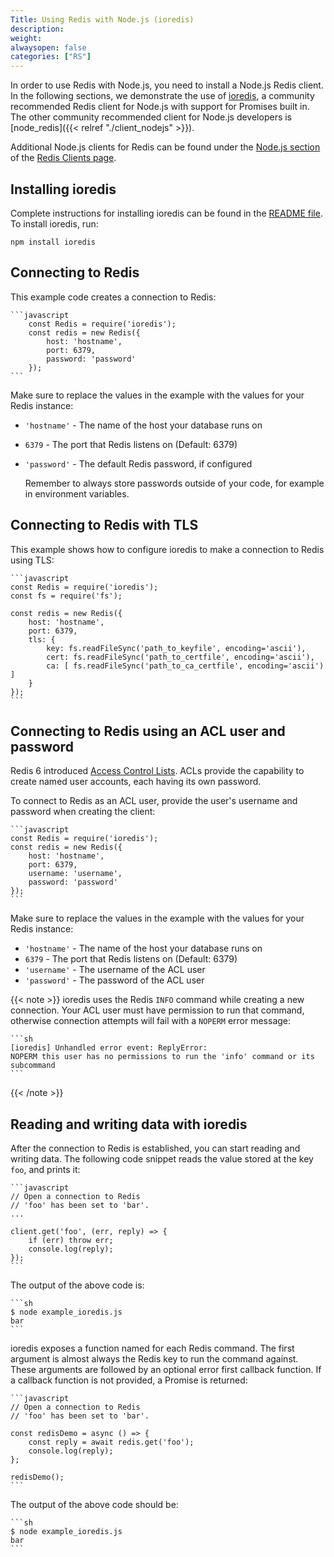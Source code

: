 ```yaml
---
Title: Using Redis with Node.js (ioredis)
description:
weight:
alwaysopen: false
categories: ["RS"]
---
```

In order to use Redis with Node.js, you need to install a Node.js Redis client.
In the following sections, we demonstrate the use of [ioredis](https://github.com/luin/ioredis),
a community recommended Redis client for Node.js with support for Promises built in.
The other community recommended client for Node.js developers is [node_redis]({{< relref "./client_nodejs" >}}).

Additional Node.js clients for Redis can be found under the [Node.js section](https://redis.io/clients#Node.js) of the [Redis Clients page](https://redis.io/clients).

## Installing ioredis

Complete instructions for installing ioredis can be found in the [README file](https://github.com/luin/ioredis/blob/master/README.md).
To install ioredis, run:

    npm install ioredis 

## Connecting to Redis

This example code creates a connection to Redis:

    ```javascript
        const Redis = require('ioredis');
        const redis = new Redis({
            host: 'hostname',
            port: 6379,
            password: 'password'
        });
    ```

Make sure to replace the values in the example with the values for your Redis instance:

- `'hostname'` - The name of the host your database runs on
- `6379` - The port that Redis listens on (Default: 6379)
- `'password'` - The default Redis password, if configured

    Remember to always store passwords outside of your code, for example in environment variables.

## Connecting to Redis with TLS

This example shows how to configure ioredis to make a connection to Redis using TLS:

    ```javascript
    const Redis = require('ioredis');
    const fs = require('fs');

    const redis = new Redis({
        host: 'hostname',
        port: 6379,
        tls: {
            key: fs.readFileSync('path_to_keyfile', encoding='ascii'),
            cert: fs.readFileSync('path_to_certfile', encoding='ascii'),
            ca: [ fs.readFileSync('path_to_ca_certfile', encoding='ascii') ]
        }
    });
    ```

## Connecting to Redis using an ACL user and password

Redis 6 introduced [Access Control Lists](https://redis.io/topics/acl).
ACLs provide the capability to create named user accounts, each having its own password.

To connect to Redis as an ACL user, provide the user's username and password when creating the client:

    ```javascript
    const Redis = require('ioredis');
    const redis = new Redis({
        host: 'hostname',
        port: 6379,
        username: 'username',
        password: 'password'
    });
    ```

Make sure to replace the values in the example with the values for your Redis instance:

- `'hostname'` - The name of the host your database runs on
- `6379` - The port that Redis listens on (Default: 6379)
- `'username'` - The username of the ACL user
- `'password'` - The password of the ACL user

{{< note >}}
ioredis uses the Redis `INFO` command while creating a new connection.
Your ACL user must have permission to run that command, otherwise connection attempts will fail with a `NOPERM` error message:

    ```sh
    [ioredis] Unhandled error event: ReplyError: 
    NOPERM this user has no permissions to run the 'info' command or its 
    subcommand
    ```

{{< /note >}}

## Reading and writing data with ioredis

After the connection to Redis is established, you can start reading and writing data.
The following code snippet reads the value stored at the key `foo`, and prints it:

    ```javascript
    // Open a connection to Redis
    // 'foo' has been set to 'bar'.
    ...
 
    client.get('foo', (err, reply) => {
        if (err) throw err;
        console.log(reply);
    });
    ```

The output of the above code is:

    ```sh
    $ node example_ioredis.js
    bar
    ```

ioredis exposes a function named for each Redis command.
The first argument is almost always the Redis key to run the command against.
These arguments are followed by an optional error first callback function.
If a callback function is not provided, a Promise is returned:

    ```javascript
    // Open a connection to Redis
    // 'foo' has been set to 'bar'.

    const redisDemo = async () => {
        const reply = await redis.get('foo');
        console.log(reply);
    };

    redisDemo();
    ```

The output of the above code should be:

    ```sh
    $ node example_ioredis.js
    bar
    ```
